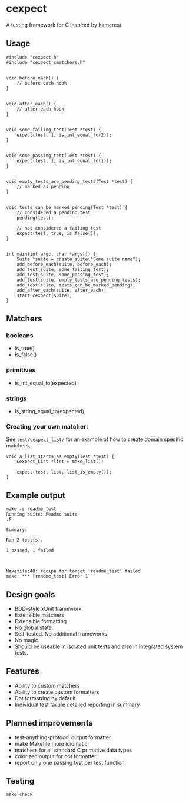 # cexpect

A testing framework for C inspired by hamcrest

## Usage

```
#include "cexpect.h"
#include "cexpect_cmatchers.h"


void before_each() {
	// before each hook
}


void after_each() {
	// after each hook
}


void some_failing_test(Test *test) {
	expect(test, 1, is_int_equal_to(2));
}


void some_passing_test(Test *test) {
	expect(test, 1, is_int_equal_to(1));
}


void empty_tests_are_pending_tests(Test *test) {
	// marked as pending
}


void tests_can_be_marked_pending(Test *test) {
	// considered a pending test
	pending(test);

	// not considered a failing test
	expect(test, true, is_false());
}


int main(int argc, char *args[]) {
	Suite *suite = create_suite("Some suite name");
	add_before_each(suite, before_each);
	add_test(suite, some_failing_test);
	add_test(suite, some_passing_test);
	add_test(suite, empty_tests_are_pending_tests);
	add_test(suite, tests_can_be_marked_pending);
	add_after_each(suite, after_each);
	start_cexpect(suite);
}
```


## Matchers

### booleans

* is_true()
* is_false()


### primitives

* is_int_equal_to(expected)


### strings

* is_string_equal_to(expected)


### Creating your own matcher:

See `test/cexpect_list/` for an example of how to create domain specific matchers.

```clang
void a_list_starts_as_empty(Test *test) {
	Cexpect_List *list = make_list();

	expect(test, list, list_is_empty());
}
```

## Example output

```
make -s readme_test
Running suite: Readme suite
.F

Summary:

Ran 2 test(s).

1 passed, 1 failed



Makefile:48: recipe for target 'readme_test' failed
make: *** [readme_test] Error 1```
```

## Design goals


* BDD-style xUnit framework
* Extensible matchers
* Extensible formatting
* No global state.
* Self-tested. No additional frameworks.
* No magic. 
* Should be useable in isolated unit tests and also in integrated system tests.


## Features


* Ability to custom matchers 
* Ability to create custom formatters
* Dot formatting by default
* Individual test failure detailed reporting in summary


## Planned improvements

* test-anything-protocol output formatter
* make Makefile more idiomatic
* matchers for all standard C primative data types
* colorized output for dot formatter
* report only one passing test per test function.

## Testing

```
make check
```